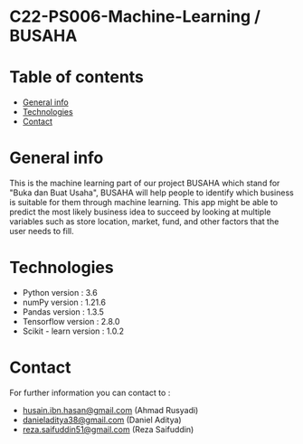 # C22-PS006-Machine-Learning / BUSAHA

# Table of contents
* [General info](#general-info)
* [Technologies](#technologies)
* [Contact](#contact)

# General info
This is the machine learning part of our project BUSAHA which stand for "Buka dan Buat Usaha", BUSAHA will help people to identify which business is suitable for them through machine learning. 
This app might be able to predict the most likely business idea to succeed by looking at multiple variables such as store location, market, fund, and other factors that the user needs to fill.


# Technologies

* Python version : 3.6
* numPy version : 1.21.6
* Pandas version : 1.3.5
* Tensorflow version : 2.8.0
* Scikit - learn version : 1.0.2

# Contact
For further information you can contact to :
- husain.ibn.hasan@gmail.com (Ahmad Rusyadi)
- danieladitya38@gmail.com (Daniel Aditya)
- reza.saifuddin51@gmail.com (Reza Saifuddin)
